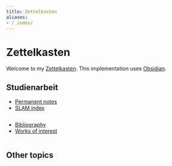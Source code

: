 ```yaml
---
title: Zettelkasten
aliases:
- /_index/
---
```


# Zettelkasten
Welcome to my [Zettelkasten](https://en.wikipedia.org/wiki/Zettelkasten).
This implementation uses [Obsidian](https://www.obsidian.md/).

## Studienarbeit
* [Permanent notes](/permanent/_index.md)
* [SLAM index](SLAM/slam_index.md)

<pre></pre>
* [Bibliography](bibliography/_index.md)
* [Works of interest](bibliography/works-of-interest.md)

<pre></pre>
## Other topics